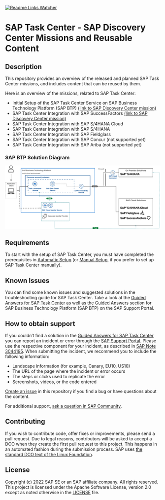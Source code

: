 [![Readme Links Watcher](https://github.com/SAP-samples/btp-task-center-integration/actions/workflows/markdown-link-validator.yml/badge.svg)](https://github.com/SAP-samples/btp-task-center-integration/actions/workflows/markdown-link-validator.yml)
# SAP Task Center - SAP Discovery Center Missions and Reusable Content
<!--- Register repository https://api.reuse.software/register, then add REUSE badge:
[![REUSE status](https://api.reuse.software/badge/github.com/SAP-samples/REPO-NAME)](https://api.reuse.software/info/github.com/SAP-samples/REPO-NAME)
-->

## Description

This repository provides an overview of the released and planned SAP Task Center missions, and includes content that can be reused by them. 

Here is an overview of the missions, related to SAP Task Center:

- Initial Setup of the SAP Task Center Service on SAP Business Technology Platform (SAP BTP) [(link to SAP Discovery Center mission)](https://discovery-center.cloud.sap/protected/index.html#/missiondetail/3774/)
- SAP Task Center Integration with SAP SuccessFactors [(link to SAP Discovery Center mission)](https://discovery-center.cloud.sap/protected/index.html#/missiondetail/3816/)
- SAP Task Center Integration with SAP S/4HANA Cloud
- SAP Task Center Integration with SAP S/4HANA
- SAP Task Center Integration with SAP Fieldglass
- SAP Task Center Integration with SAP Concur (not supported yet)
- SAP Task Center Integration with SAP Ariba (not supported yet)

### SAP BTP Solution Diagram

<img src="docs/pics/sap_btp_taskcenter_solution_diagram.png" width="750">

## Requirements
To start with the setup of SAP Task Center, you must have completed the prerequisites in [Automatic Setup](https://help.sap.com/viewer/08cbda59b4954e93abb2ec85f1db399d/Cloud/en-US/3a499676e7ae4282af84092f778e3737.html) (or [Manual Setup](https://help.sap.com/viewer/08cbda59b4954e93abb2ec85f1db399d/Cloud/en-US/0f00d3d3e2ab460c856d409c469fb4f1.html), if you prefer to set up SAP Task Center manually). 

## Known Issues
You can find some known issues and suggested solutions in the troubleshooting guide for SAP Task Center. Take a look at the [Guided Answers for SAP Task Center](https://ga.support.sap.com/dtp/viewer/index.html#/tree/3109/actions/47627) as well as the [Guided Answers](https://ga.support.sap.com/dtp/viewer/index.html#/tree/2065/actions/26547) section for SAP Business Technology Platform (SAP BTP) on the SAP Support Portal.

## How to obtain support
If you couldn’t find a solution in the [Guided Answers for SAP Task Center](https://ga.support.sap.com/dtp/viewer/index.html#/tree/3109/actions/47627), you can report an incident or error through the [SAP Support Portal](https://support.sap.com/en/index.html). Please use the respective component for your incident, as described in [SAP Note 3044195](https://launchpad.support.sap.com/#/notes/3044195).
When submitting the incident, we recommend you to include the following information:
-	Landscape information (for example, Canary, EU10, US10)
-	The URL of the page where the incident or error occurs
-	The steps or clicks used to replicate the error
-	Screenshots, videos, or the code entered

[Create an issue](https://github.com/SAP-samples/btp-task-center-integration/issues) in this repository if you find a bug or have questions about the content.
 
For additional support, [ask a question in SAP Community](https://answers.sap.com/questions/ask.html).

## Contributing
If you wish to contribute code, offer fixes or improvements, please send a pull request. Due to legal reasons, contributors will be asked to accept a DCO when they create the first pull request to this project. This happens in an automated fashion during the submission process. SAP uses [the standard DCO text of the Linux Foundation](https://developercertificate.org/).

## License
Copyright (c) 2022 SAP SE or an SAP affiliate company. All rights reserved. This project is licensed under the Apache Software License, version 2.0 except as noted otherwise in the [LICENSE](LICENSES/Apache-2.0.txt) file.
